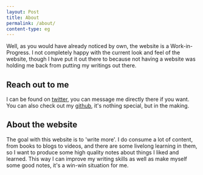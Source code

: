```yaml
---
layout: Post
title: About
permalink: /about/
content-type: eg
---
```


Well, as you would have already noticed by own, the website is a Work-in-Progress. I not completely happy with the current look and feel of the website, though I have put it out there to because not having a website was holding me back from putting my writings out there. 

## Reach out to me

I can be found on [twitter](https://twitter.com/mrv_daybird), you can message me directly there if you want.
You can also check out my [github](https://github.com/mrdaybird), it's nothing special, but in the making.

## About the website

The goal with this website is to 'write more'. I do consume a lot of content, from books to blogs to videos, and there are some livelong learning in them, so I want to produce some high quality notes about things I liked and learned. This way I can improve my writing skills as well as make myself some good notes, it's a win-win situation for me.


